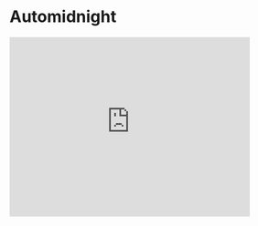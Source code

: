 Automidnight
=====

<iframe width="420" height="315" src="http://www.youtube.com/embed/LxkNQBVb-Cc#t=02m17s" frameborder="0" allowfullscreen></iframe>


